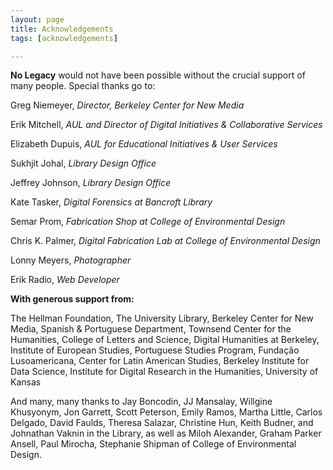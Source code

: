 ```yaml
---
layout: page
title: Acknowledgements
tags: [acknowledgements]

---
```


**No Legacy** would not have been possible without the crucial support of many people. Special thanks go to:

Greg Niemeyer, *Director, Berkeley Center for New Media*

Erik Mitchell, *AUL and Director of Digital Initiatives & Collaborative Services*

Elizabeth Dupuis, *AUL for Educational Initiatives & User Services*

Sukhjit Johal, *Library Design Office*

Jeffrey Johnson, *Library Design Office*

Kate Tasker, *Digital Forensics at Bancroft Library*

Semar Prom, *Fabrication Shop at College of Environmental Design*

Chris K. Palmer, *Digital Fabrication Lab at College of Environmental Design*

Lonny Meyers, *Photographer*

Erik Radio, *Web Developer*

**With generous support from:**

The Hellman Foundation,
The University Library,
Berkeley Center for New Media,
Spanish & Portuguese Department,
Townsend Center for the Humanities,
College of Letters and Science,
Digital Humanities at Berkeley,
Institute of European Studies,
Portuguese Studies Program,
Fundação Lusoamericana,
Center for Latin American Studies,
Berkeley Institute for Data Science,
Institute for Digital Research in the Humanities, University of Kansas

And many, many thanks to Jay Boncodin, JJ Mansalay, Willgine Khusyonym, Jon Garrett, Scott Peterson, Emily Ramos, Martha Little, Carlos Delgado, David Faulds, Theresa Salazar, Christine Hun, Keith Budner, and Johnathan Vaknin in the Library, as well as Miloh Alexander, Graham Parker Ansell, Paul Mirocha, Stephanie Shipman of College of Environmental Design.

